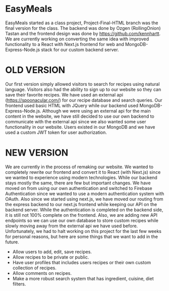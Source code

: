 # EasyMeals
EasyMeals started as a class project, Project-Final-HTML branch was the final version for the class. The backend was done by Ozgen (RollingOnion) Tastan and the frontend design was done by https://github.com/kennhartt. We are currently working on converting the same idea with improved functionality to a React with Next.js frontend for web and MongoDB-Express-Node.js stack for our custom backend server.

# OLD VERSION
Our first version simply allowed visitors to search for recipes using natural language. Visitors also had the ability to sign up to our website so they can save their favorite recipes. We have used an external api (https://spoonacular.com/) for our recipe database and search queries. Our frontend used basic HTML with JQuery while our backend used MongoDB-Express-Node.js. Although we were using an external api for the main content in the website, we have still decided to use our own backend to communicate with the external api since we also wanted some user functionality in our website. Users existed in our MongoDB and we have used a custom JWT token for user authorization.

# NEW VERSION
We are currently in the process of remaking our website. We wanted to completely rewrite our frontend and convert it to React (with Next.js) since we wanted to experience using modern technologies. While our backend stays mostly the same, there are few but important changes. We have moved on from using our own authentication and switched to Firebase Authentication since we wanted to use a modern authentication system with OAuth. Also since we started using next.js, we have moved our routing from the express backend to our next.js frontend while keeping our API on the backend server. While the authentication is completed on the backend side, it is still not 100% complete on the frontend. Also, we are adding new API endpoints so we can use our own database to store custom recipes while slowly moving away from the external api we have used before. Unfortunately, we had to halt working on this project for the last few weeks for personal reasons, but here are some things that we want to add in the future.

- Allow users to add, edit, save recipes.
- Allow recipes to be private or public.
- Have user profiles that includes users recipes or their own custom collection of recipes.
- Allow comments on recipes.
- Make a more robust search system that has ingredient, cuisine, diet filters.

